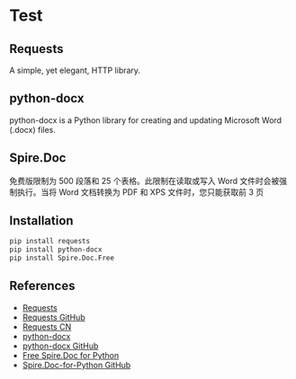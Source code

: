 # Test

## Requests
A simple, yet elegant, HTTP library.

## python-docx
python-docx is a Python library for creating and updating Microsoft Word (.docx) files.

## Spire.Doc
免费版限制为 500 段落和 25 个表格。此限制在读取或写入 Word 文件时会被强制执行。当将 Word 文档转换为 PDF 和 XPS 文件时，您只能获取前 3 页

## Installation
```sh
pip install requests
pip install python-docx
pip install Spire.Doc.Free
```

## References
- [Requests](https://requests.readthedocs.io/en/latest/)
- [Requests GitHub](https://github.com/requests/requests)
- [Requests CN](https://requests.readthedocs.io/projects/cn/zh-cn/latest/)
- [python-docx](https://python-docx.readthedocs.io/en/latest/)
- [python-docx GitHub](https://github.com/python-openxml/python-docx)
- [Free Spire.Doc for Python](https://www.e-iceblue.cn/Introduce/Free-Spire-Doc-Python.html)
- [Spire.Doc-for-Python GitHub](https://github.com/eiceblue/Spire.Doc-for-Python)